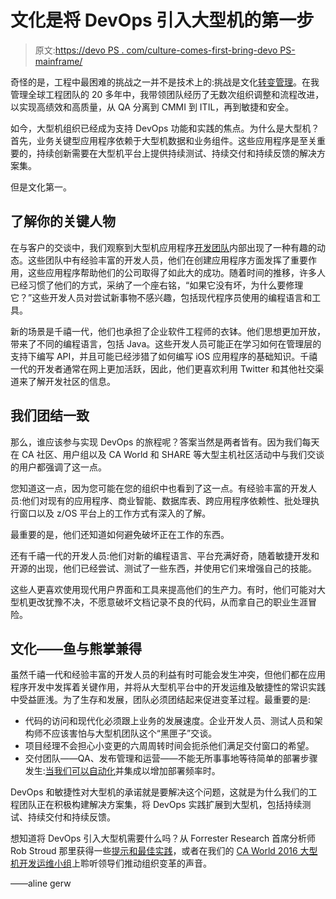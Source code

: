 # 文化是将 DevOps 引入大型机的第一步

> 原文:[https://devo PS . com/culture-comes-first-bring-devo PS-mainframe/](https://devops.com/culture-comes-first-bringing-devops-mainframe/)

奇怪的是，工程中最困难的挑战之一并不是技术上的:挑战是文化[转变管理](https://devops.com/forecasting-culture-collaboration/)。在我管理全球工程团队的 20 多年中，我带领团队经历了无数次组织调整和流程改进，以实现高绩效和高质量，从 QA 分离到 CMMI 到 ITIL，再到敏捷和安全。

如今，大型机组织已经成为支持 DevOps 功能和实践的焦点。为什么是大型机？首先，业务关键型应用程序依赖于大型机数据和业务组件。这些应用程序是至关重要的，持续创新需要在大型机平台上提供持续测试、持续交付和持续反馈的解决方案集。

但是文化第一。

## 了解你的关键人物

在与客户的交谈中，我们观察到大型机应用程序[开发团队](https://devops.com/bridge-developer-gap/)内部出现了一种有趣的动态。这些团队中有经验丰富的开发人员，他们在创建应用程序方面发挥了重要作用，这些应用程序帮助他们的公司取得了如此大的成功。随着时间的推移，许多人已经习惯了他们的方式，采纳了一个座右铭，“如果它没有坏，为什么要修理它？”这些开发人员对尝试新事物不感兴趣，包括现代程序员使用的编程语言和工具。

新的场景是千禧一代，他们也承担了企业软件工程师的衣钵。他们思想更加开放，带来了不同的编程语言，包括 Java。这些开发人员可能正在学习如何在管理层的支持下编写 API，并且可能已经涉猎了如何编写 iOS 应用程序的基础知识。千禧一代的开发者通常在网上更加活跃，因此，他们更喜欢利用 Twitter 和其他社交渠道来了解开发社区的信息。

## 我们团结一致

那么，谁应该参与实现 DevOps 的旅程呢？答案当然是两者皆有。因为我们每天在 CA 社区、用户组以及 CA World 和 SHARE 等大型主机社区活动中与我们交谈的用户都强调了这一点。

您知道这一点，因为您可能在您的组织中也看到了这一点。有经验丰富的开发人员:他们对现有的应用程序、商业智能、数据库表、跨应用程序依赖性、批处理执行窗口以及 z/OS 平台上的工作方式有深入的了解。

最重要的是，他们还知道如何避免破坏正在工作的东西。

还有千禧一代的开发人员:他们对新的编程语言、平台充满好奇，随着敏捷开发和开源的出现，他们已经尝试、测试了一些东西，并使用它们来增强自己的技能。

这些人更喜欢使用现代用户界面和工具来提高他们的生产力。有时，他们可能对大型机更改犹豫不决，不愿意破坏文档记录不良的代码，从而拿自己的职业生涯冒险。

## 文化——鱼与熊掌兼得

虽然千禧一代和经验丰富的开发人员的利益有时可能会发生冲突，但他们都在应用程序开发中发挥着关键作用，并将从大型机平台中的开发运维及敏捷性的常识实践中受益匪浅。为了生存和发展，团队必须团结起来促进变革过程。最重要的是:

*   代码的访问和现代化必须跟上业务的发展速度。企业开发人员、测试人员和架构师不应该害怕与大型机团队这个“黑匣子”交谈。
*   项目经理不会担心小变更的六周周转时间会扼杀他们满足交付窗口的希望。
*   交付团队——QA、发布管理和运营——不能无所事事地等待简单的部署步骤发生:[当我们可以自动化](https://devops.com/build-right-automation/)并集成以增加部署频率时。

DevOps 和敏捷性对大型机的承诺就是要解决这个问题，这就是为什么我们的工程团队正在积极构建解决方案集，将 DevOps 实践扩展到大型机，包括持续测试、持续交付和持续反馈。

想知道将 DevOps 引入大型机需要什么吗？从 Forrester Research 首席分析师 Rob Stroud 那里获得一些[提示和最佳实践](https://www.youtube.com/watch?v=IR1NvsxSgqU)，或者在我们的 [CA World 2016 大型机开发运维小组](https://www.youtube.com/watch?v=8JXTKo5U5Ek)上聆听领导们推动组织变革的声音。

——aline gerw